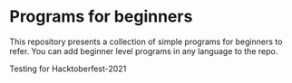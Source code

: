 # Programs for beginners



This repository presents a collection of simple programs for beginners to refer. You can add beginner level programs in any language to the repo.

Testing for Hacktoberfest-2021
